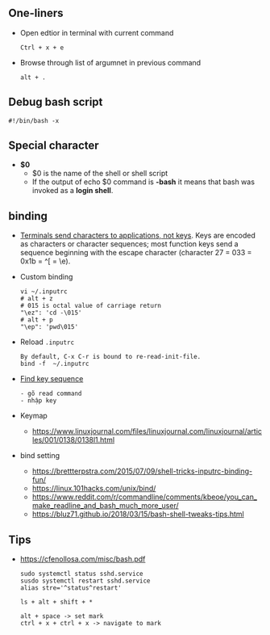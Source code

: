 ## One-liners

- Open edtior in terminal with current command

    ```Ctrl + x + e```
- Browse through list of argumnet in previous command

    ```alt + .```


## Debug bash script
  ```
  #!/bin/bash -x
  ```

## Special character

- **$0**
  - $0 is the name of the shell or shell script
  - If the output of echo $0 command is **-bash** it means that bash was invoked as a **login shell**.
  

## binding

- [Terminals send characters to applications, not keys](https://unix.stackexchange.com/questions/89802/terminator-ctrl-tab-key-binding?noredirect=1&lq=1). Keys are encoded as characters or character sequences; most function keys send a sequence beginning with the escape character (character 27 = 033 = 0x1b = ^[ = \e).
- Custom binding
  ```shell
  vi ~/.inputrc
  # alt + z
  # 015 is octal value of carriage return
  "\ez": 'cd -\015'
  # alt + p
  "\ep": 'pwd\015'
  ```
- Reload `.inputrc`  
  ```shell
  By default, C-x C-r is bound to re-read-init-file.
  bind -f  ~/.inputrc
  ```
  
- [Find key sequence](https://www.zdnet.com/article/find-and-bind-key-sequences-in-bash/)
  ```shell
  - gõ read command
  - nhập key
  ```

- Keymap
  - https://www.linuxjournal.com/files/linuxjournal.com/linuxjournal/articles/001/0138/0138l1.html

- bind setting
  - https://brettterpstra.com/2015/07/09/shell-tricks-inputrc-binding-fun/
  - https://linux.101hacks.com/unix/bind/
  - https://www.reddit.com/r/commandline/comments/kbeoe/you_can_make_readline_and_bash_much_more_user/
  - https://bluz71.github.io/2018/03/15/bash-shell-tweaks-tips.html
## Tips
- https://cfenollosa.com/misc/bash.pdf
  ```shell
  sudo systemctl status sshd.service
  susdo systemctl restart sshd.service
  alias stre='^status^restart'

  ls + alt + shift + *

  alt + space -> set mark
  ctrl + x + ctrl + x -> navigate to mark
  ```


